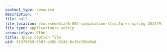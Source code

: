 ```yaml
---
content_type: resource
description: ''
file: null
file_location: /coursemedia/6-004-computation-structures-spring-2017/913f0f69960fe26b524d0c18c706d9e8_yauQ7o1ZAAw.srt
file_type: application/x-subrip
resourcetype: Other
title: 3play caption file
uid: 913f0f69-960f-e26b-524d-0c18c706d9e8
---
```

